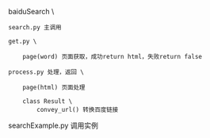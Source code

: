 baiduSearch \

    search.py 主调用

    get.py \

        page(word) 页面获取，成功return html，失败return false

    process.py 处理，返回 \

        page(html) 页面处理

        class Result \
            convey_url() 转换百度链接

searchExample.py 调用实例

